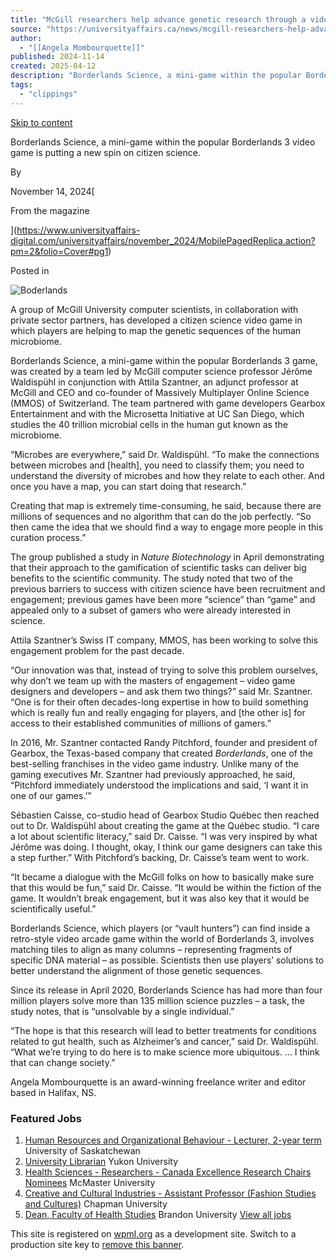 ```yaml
---
title: "McGill researchers help advance genetic research through a video game"
source: "https://universityaffairs.ca/news/mcgill-researchers-help-advance-genetic-research-through-a-video-game/"
author:
  - "[[Angela Mombourquette]]"
published: 2024-11-14
created: 2025-04-12
description: "Borderlands Science, a mini-game within the popular Borderlands 3 video game is putting a new spin on citizen science."
tags:
  - "clippings"
---
```

[Skip to content](https://universityaffairs.ca/news/mcgill-researchers-help-advance-genetic-research-through-a-video-game/#content)

Borderlands Science, a mini-game within the popular Borderlands 3 video game is putting a new spin on citizen science.

By

November 14, 2024[

From the magazine

](https://www.universityaffairs-digital.com/universityaffairs/november_2024/MobilePagedReplica.action?pm=2&folio=Cover#pg1)

Posted in

![Boderlands](https://universityaffairs.ca/wp-content/uploads/2024/11/1920x1268-Boardlands-scaled.jpg)

A group of McGill University computer scientists, in collaboration with private sector partners, has developed a citizen science video game in which players are helping to map the genetic sequences of the human microbiome.

Borderlands Science, a mini-game within the popular Borderlands 3 game, was created by a team led by McGill computer science professor Jérôme Waldispühl in conjunction with Attila Szantner, an adjunct professor at McGill and CEO and co-founder of Massively Multiplayer Online Science (MMOS) of Switzerland. The team partnered with game developers Gearbox Entertainment and with the Microsetta Initiative at UC San Diego, which studies the 40 trillion microbial cells in the human gut known as the microbiome.

“Microbes are everywhere,” said Dr. Waldispühl. “To make the connections between microbes and \[health\], you need to classify them; you need to understand the diversity of microbes and how they relate to each other. And once you have a map, you can start doing that research.”

Creating that map is extremely time-consuming, he said, because there are millions of sequences and no algorithm that can do the job perfectly. “So then came the idea that we should find a way to engage more people in this curation process.”

The group published a study in *Nature Biotechnology* in April demonstrating that their approach to the gamification of scientific tasks can deliver big benefits to the scientific community. The study noted that two of the previous barriers to success with citizen science have been recruitment and engagement; previous games have been more “science” than “game” and appealed only to a subset of gamers who were already interested in science.

Attila Szantner’s Swiss IT company, MMOS, has been working to solve this engagement problem for the past decade.

“Our innovation was that, instead of trying to solve this problem ourselves, why don’t we team up with the masters of engagement – video game designers and developers – and ask them two things?” said Mr. Szantner. “One is for their often decades-long expertise in how to build something which is really fun and really engaging for players, and \[the other is\] for access to their established communities of millions of gamers.”

In 2016, Mr. Szantner contacted Randy Pitchford, founder and president of Gearbox, the Texas-based company that created *Borderlands*, one of the best-selling franchises in the video game industry. Unlike many of the gaming executives Mr. Szantner had previously approached, he said, “Pitchford immediately understood the implications and said, ‘I want it in one of our games.’”

Sébastien Caisse, co-studio head of Gearbox Studio Québec then reached out to Dr. Waldispühl about creating the game at the Québec studio. “I care a lot about scientific literacy,” said Dr. Caisse. “I was very inspired by what Jérôme was doing. I thought, okay, I think our game designers can take this a step further.” With Pitchford’s backing, Dr. Caisse’s team went to work.

“It became a dialogue with the McGill folks on how to basically make sure that this would be fun,” said Dr. Caisse. “It would be within the fiction of the game. It wouldn’t break engagement, but it was also key that it would be scientifically useful.”

Borderlands Science, which players (or “vault hunters”) can find inside a retro-style video arcade game within the world of Borderlands 3, involves matching tiles to align as many columns – representing fragments of specific DNA material – as possible. Scientists then use players’ solutions to better understand the alignment of those genetic sequences.

Since its release in April 2020, Borderlands Science has had more than four million players solve more than 135 million science puzzles – a task, the study notes, that is “unsolvable by a single individual.”

“The hope is that this research will lead to better treatments for conditions related to gut health, such as Alzheimer’s and cancer,” said Dr. Waldispühl. “What we’re trying to do here is to make science more ubiquitous. … I think that can change society.”

Angela Mombourquette is an award-winning freelance writer and editor based in Halifax, NS.

### Featured Jobs

1. [Human Resources and Organizational Behaviour - Lecturer, 2-year term](https://g.adspeed.net/ad.php?do=clk&aid=1133484&zid=15912&t=1744498521&auth=547161eb2123ddad0f192d8d9f9da907) University of Saskatchewan
2. [University Librarian](https://g.adspeed.net/ad.php?do=clk&aid=1134276&zid=15912&t=1744498521&auth=d93178fa956dd1da2da47c6cd44597b5) Yukon University
3. [Health Sciences - Researchers - Canada Excellence Research Chairs Nominees](https://g.adspeed.net/ad.php?do=clk&aid=1136383&zid=15912&t=1744498521&auth=18d2f3a72cfb2b6d7a44b56bea803b37) McMaster University
4. [Creative and Cultural Industries - Assistant Professor (Fashion Studies and Cultures)](https://g.adspeed.net/ad.php?do=clk&aid=1133669&zid=15912&t=1744498521&auth=0f097674020868d1b73aef01e2a89c7d) Chapman University
5. [Dean, Faculty of Health Studies](https://g.adspeed.net/ad.php?do=clk&aid=1137273&zid=15912&t=1744498521&auth=a8811c7820a6bbb23df6579486fe64f9) Brandon University
[View all jobs](https://universityaffairs.ca/search-job/)

This site is registered on [wpml.org](https://wpml.org/) as a development site. Switch to a production site key to [remove this banner](https://wpml.org/faq/how-to-remove-the-this-site-is-registered-on-wpml-org-as-a-development-site-notice/).